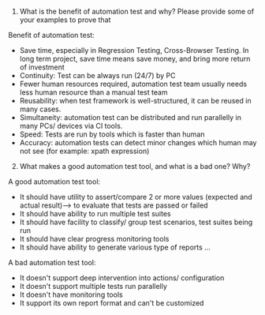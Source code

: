 1. What is the benefit of automation test and why? Please provide some of your examples to prove that

Benefit of automation test:
- Save time, especially in Regression Testing, Cross-Browser Testing. In long term project, save time means save money,
and bring more return of investment 
- Continuity: Test can be always run (24/7) by PC
- Fewer human resources required, automation test team usually needs less human resource than a manual test team
- Reusability: when test framework is well-structured, it can be reused in many cases.
- Simultaneity: automation test can be distributed and run parallelly in many PCs/ devices via CI tools.
- Speed: Tests are run by tools which is faster than human
- Accuracy: automation tests can detect minor changes which human may not see (for example: xpath expression)

2. What makes a good automation test tool, and what is a bad one? Why?

A good automation test tool: 
- It should have utility to assert/compare 2 or more values (expected and actual result)--> to evaluate that tests are passed or failed
- It should have ability to run multiple test suites
- It should have facility to classify/ group test scenarios, test suites being run
- It should have clear progress monitoring tools
- It should have ability to generate various type of reports
...

A bad automation test tool: 
- It doesn't support deep intervention into actions/ configuration
- It doesn't support multiple tests run parallelly
- It doesn't have monitoring tools
- It support its own report format and can't be customized
